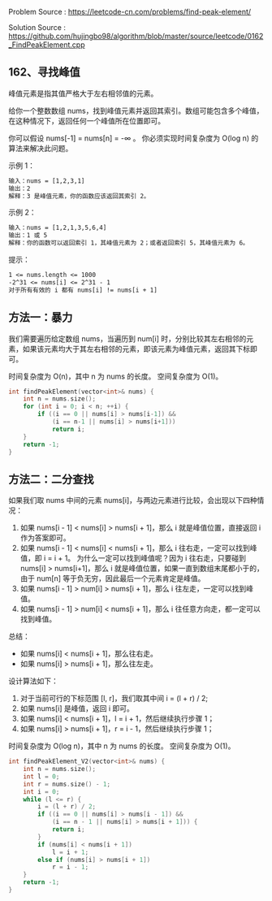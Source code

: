 <!--
 * @Author : Hu Jingbo
 * @Date   : 2021-09-15
-->

Problem Source : <https://leetcode-cn.com/problems/find-peak-element/>

Solution Source : <https://github.com/hujingbo98/algorithm/blob/master/source/leetcode/0162_FindPeakElement.cpp>

## 162、寻找峰值

峰值元素是指其值严格大于左右相邻值的元素。

给你一个整数数组 nums，找到峰值元素并返回其索引。数组可能包含多个峰值，在这种情况下，返回任何一个峰值所在位置即可。

你可以假设 nums[-1] = nums[n] = -∞ 。
你必须实现时间复杂度为 O(log n) 的算法来解决此问题。

示例 1：

```txt
输入：nums = [1,2,3,1]
输出：2
解释：3 是峰值元素，你的函数应该返回其索引 2。
```

示例 2：

```txt
输入：nums = [1,2,1,3,5,6,4]
输出：1 或 5 
解释：你的函数可以返回索引 1，其峰值元素为 2；或者返回索引 5，其峰值元素为 6。
```

提示：

```txt
1 <= nums.length <= 1000
-2^31 <= nums[i] <= 2^31 - 1
对于所有有效的 i 都有 nums[i] != nums[i + 1]
```

## 方法一：暴力

我们需要遍历给定数组 nums，当遍历到 num[i] 时，分别比较其左右相邻的元素，如果该元素均大于其左右相邻的元素，即该元素为峰值元素，返回其下标即可。

时间复杂度为 O(n)，其中 n 为 nums 的长度。
空间复杂度为 O(1)。

```c++
int findPeakElement(vector<int>& nums) {
    int n = nums.size();
    for (int i = 0; i < n; ++i) {
        if ((i == 0 || nums[i] > nums[i-1]) &&
            (i == n-1 || nums[i] > nums[i+1]))
            return i;
    }
    return -1;
}
```

## 方法二：二分查找

如果我们取 nums 中间的元素 nums[i]，与两边元素进行比较，会出现以下四种情况：

1. 如果 nums[i - 1] < nums[i] > nums[i + 1]，那么 i 就是峰值位置，直接返回 i 作为答案即可。
2. 如果 nums[i - 1] < nums[i] < nums[i + 1]，那么 i 往右走，一定可以找到峰值，即 i = i + 1。
为什么一定可以找到峰值呢？因为 i 往右走，只要碰到 nums[i] > nums[i+1]，那么 i 就是峰值位置，如果一直到数组末尾都小于的，由于 num[n] 等于负无穷，因此最后一个元素肯定是峰值。
3. 如果 nums[i - 1] > num[i] > nums[i + 1]，那么 i 往左走，一定可以找到峰值。
4. 如果 nums[i - 1] > num[i] < nums[i + 1]，那么 i 往任意方向走，都一定可以找到峰值。

总结：

- 如果 nums[i] < nums[i + 1]，那么往右走。
- 如果 nums[i] > nums[i + 1]，那么往左走。

设计算法如下：

1. 对于当前可行的下标范围 [l, r]，我们取其中间 i = (l + r) / 2;
2. 如果 nums[i] 是峰值，返回 i 即可。
3. 如果 nums[i] < nums[i + 1]，l = i + 1，然后继续执行步骤 1；
4. 如果 nums[i] > nums[i + 1]，r = i - 1，然后继续执行步骤 1；

时间复杂度为 O(log n)，其中 n 为 nums 的长度。
空间复杂度为 O(1)。

```c++
int findPeakElement_V2(vector<int>& nums) {
    int n = nums.size();
    int l = 0;
    int r = nums.size() - 1;
    int i = 0;
    while (l <= r) {
        i = (l + r) / 2;
        if ((i == 0 || nums[i] > nums[i - 1]) &&
            (i == n - 1 || nums[i] > nums[i + 1])) {
            return i;
        }
        if (nums[i] < nums[i + 1])
            l = i + 1;
        else if (nums[i] > nums[i + 1])
            r = i - 1;
    }
    return -1;
}
```
